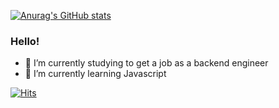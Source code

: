 [![Anurag's GitHub stats](https://github-readme-stats.vercel.app/api?username=woongks)](https://github.com/anuraghazra/github-readme-stats)

### Hello!
- 🔭 I’m currently studying to get a job as a backend engineer
- 🌱 I’m currently learning Javascript

[![Hits](https://hits.seeyoufarm.com/api/count/incr/badge.svg?url=https%3A%2F%2Fgithub.com%2Fwoongks&count_bg=%2367C83D&title_bg=%23825959&icon=&icon_color=%23E7E7E7&title=hits&edge_flat=false)](https://hits.seeyoufarm.com)
